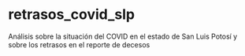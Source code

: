 # retrasos_covid_slp
Análisis sobre la situación del COVID en el estado de San Luis Potosí y sobre los retrasos en el reporte de decesos
